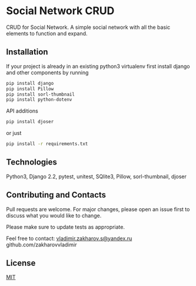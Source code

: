# Social Network CRUD

CRUD for Social Network. A simple social network with all the basic elements to function and expand.

## Installation

If your project is already in an existing python3 virtualenv first install django and other components by running

```bash
pip install django
pip install Pillow
pip install sorl-thumbnail
pip install python-dotenv
```
API additions

```bash
pip install djoser
```

or just

```bash
pip install -r requirements.txt
```


## Technologies

Python3, Django 2.2, pytest, unitest, SQlite3, Pillow, sorl-thumbnail, djoser

## Contributing and Contacts

Pull requests are welcome. For major changes, please open an issue first
to discuss what you would like to change.

Please make sure to update tests as appropriate.

Feel free to contact: vladimir.zakharov.s@yandex.ru
github.com/zakharovvladimir

## License

[MIT](https://choosealicense.com/licenses/mit/)
